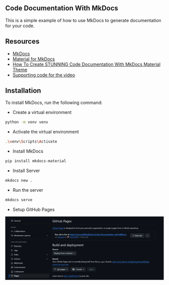 ## Code Documentation With MkDocs

This is a simple example of how to use MkDocs to generate documentation for your code.

## Resources

- [MkDocs](https://www.mkdocs.org/)
- [Material for MkDocs](https://squidfunk.github.io/mkdocs-material/)
- [How To Create STUNNING Code Documentation With MkDocs Material Theme](https://youtu.be/Q-YA_dA8C20?si=YV01u_LMFK4zi8a6)
- [Supporting code for the video](https://github.com/james-willett/mkdocs-material-youtube-tutorial/tree/main)

## Installation

To install MkDocs, run the following command:

- Create a virtual environment

```bash
python -m venv venv
```

- Activate the virtual environment

```bash
.\venv\Scripts\Activate
```

- Install MkDocs

```bash
pip install mkdocs-material
```

- Install Server

```bash
mkdocs new .
```

- Run the server

```bash
mkdocs serve
```

- Setup GitHub Pages

![alt text](./assets/image.png)